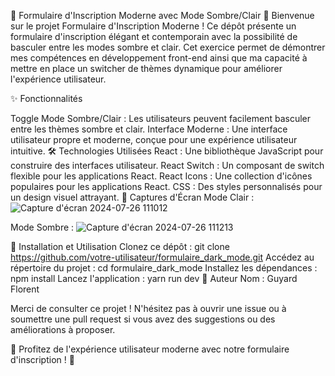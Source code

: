🌟 Formulaire d'Inscription Moderne avec Mode Sombre/Clair 🌟
Bienvenue sur le projet Formulaire d'Inscription Moderne ! Ce dépôt présente un formulaire d'inscription élégant et contemporain avec la possibilité de basculer entre les modes sombre et clair. Cet exercice permet de démontrer mes compétences en développement front-end ainsi que ma capacité à mettre en place un switcher de thèmes dynamique pour améliorer l'expérience utilisateur.

✨ Fonctionnalités

Toggle Mode Sombre/Clair : Les utilisateurs peuvent facilement basculer entre les thèmes sombre et clair.
Interface Moderne : Une interface utilisateur propre et moderne, conçue pour une expérience utilisateur intuitive.
🛠️ Technologies Utilisées
React : Une bibliothèque JavaScript pour construire des interfaces utilisateur.
React Switch : Un composant de switch flexible pour les applications React.
React Icons : Une collection d'icônes populaires pour les applications React.
CSS : Des styles personnalisés pour un design visuel attrayant.
📸 Captures d'Écran
Mode Clair : ![Capture d'écran 2024-07-26 111012](https://github.com/user-attachments/assets/7c8852c9-c0ae-4106-9a61-3dccede3f820)


Mode Sombre : ![Capture d'écran 2024-07-26 111213](https://github.com/user-attachments/assets/74327d4d-ae12-4fc1-bbe0-76a51322bbb3)


🚀 Installation et Utilisation
Clonez ce dépôt : git clone https://github.com/votre-utilisateur/formulaire_dark_mode.git
Accédez au répertoire du projet : cd formulaire_dark_mode
Installez les dépendances : npm install
Lancez l'application : yarn run dev
👤 Auteur
Nom : Guyard Florent

Merci de consulter ce projet ! N'hésitez pas à ouvrir une issue ou à soumettre une pull request si vous avez des suggestions ou des améliorations à proposer.

🌟 Profitez de l'expérience utilisateur moderne avec notre formulaire d'inscription ! 🌟
 
 
